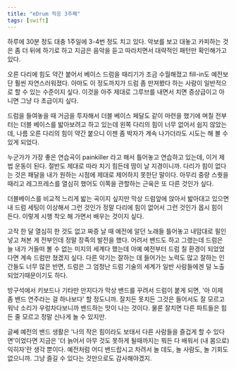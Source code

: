 ```yaml
---
title: "eDrum 적응 3주째"
tags: [swift]
---
```


하루에 30분 정도 대충 1주일에 3-4번 정도 치고 있다. 악보를 보고 대놓고 카피하는 것은 좀 더 뒤에 하기로 하고 지금은 음악을 듣고 따라치면서 대략적인 패턴만 확인해가고 있다.

오른 다리에 힘도 약간 붙어서 베이스 드럼을 때리기가 조금 수월해졌고 fill-in도 예전보단 훨씬 자연스러워졌다. 아마도 이 정도까지가 드럼 좀 만져봤다 하는 사람이 일반적으로 할 수 있는 수준이지 싶다. 이것을 아주 제대로 그루브를 내면서 치면 증상급이고 아니면 그냥 다 초급이지 싶다.

드럼을 들여놓을 때 거금을 투자해서 더블 베이스 페달도 같이 마련을 했기에 며칠 전부터는 더블 베이스를 밟아보려고 하고 있는데 왼쪽 다리의 힘이 너무 없어서 쉽지 않았는데, 나름 오른 다리의 힘이 약간 붙으니 이젠 좀 박자가 계속 나가더라도 시도는 해 볼 수 있게 되었다. 

누군가가 가장 좋은 연습곡이 painkiller 라고 해서 틀어놓고 연습하고 있는데, 이거 제법 운동이 된다. 절반도 제대로 따라 치기 힘든데 땀이 날 지경이니까. 다리가 힘이 없다는 것은 패달을 내가 원하는 시점에 제대로 제어하지 못한단 말이다. 아무리 중량 스퀏을 때리고 레그프레스를 열심히 했어도 이쪽을 관할하는 근육은 또 다른 것인가 싶다. 

더블베이스를 비교적 느리게 밟는 곡이지 싶지만 막상 드럼앞에 앉아서 밟아대고 있으면 내 드럼 세팅이 이상해서 그런 것인가 정말 다리에 힘이 없어서 그런 것인가 몹시 힘이 든다. 이렇게 시행 착오 해 가면서 배우는 것이지 싶다.

고작 한 달 열심히 한 것도 없고 짜증 날 때 예전에 알던 노래들 틀어놓고 내맘대로 필인 넣고 쳐본 게 전부인데 정말 장족의 발전을 했다. 어려서 밴드도 하고 그랬는데 드럼은 늘 내가 거들떠 볼 수 없는 미지의 세계다 했는데 아예 예전부터 드럼 칠 환경이 되었었다면 계속 드럼만 쳤겠지 싶다. 다른 악기는 잘하는 데 들어가는 노력도 많고 잘하는 인간들도 너무 많은 반면, 드럼은 그 엄청난 드럼 기술의 세계가 일반 사람들에겐 덜 노출 되었기때문이기도 하다. 

방구석에서 키보드나 기타만 만지다가 막상 밴드를 꾸려서 드럼이 붙게 되면, '아 이제 좀 밴드 연주라는 걸 하나보다' 할 정도니까. 잘치든 못치든 그것은 들어서도 잘 모르고 워낙 소리가 우렁차다보니까 밴드하는 맛이 나는 것이다. 물론 잘치면 다른 파트들은 힘든 줄 모르고 정말 신나게 놀 수 있지만.

글쎄 예전의 밴드 생활은 '나의 작은 힘이라도 보태서 다른 사람들을 즐겁게 할 수 있다면'이었다면 지금은 '더 늙어서 아무 것도 못하게 될때까지는 뭐든 다 배워서 (내 몸으로) 익히자'란 생각 뿐이다. 예전처럼 어디 밴드랍시고 차려서 놀 데도, 놀 사람도, 놀 기회도 없으니까. 그냥 즐길 수 있다는 것만으로도 감사해야겠지.
